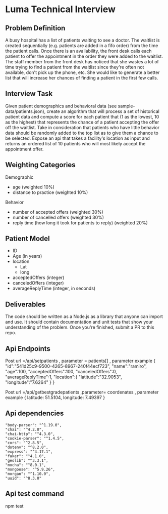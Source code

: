 # Luma Technical Interview

## Problem Definition

A busy hospital has a list of patients waiting to see a doctor. The waitlist is created sequentially (e.g. patients are added in a fifo order) from the time the patient calls.  Once there is an availability, the front desk calls each patient to offer the appointment in the order they were added to the waitlist. The staff member from the front desk has noticed that she wastes a lot of time trying to find a patient from the waitlist since they&#39;re often not available, don&#39;t pick up the phone, etc.  She would like to generate a better list that will increase her chances of finding a patient in the first few calls.

## Interview Task

Given patient demographics and behavioral data (see sample-data/patients.json), create an algorithm that will process a set of historical patient data and compute a score for each patient that (1 as the lowest, 10 as the highest) that represents the chance of a patient accepting the offer off the waitlist. Take in consideration that patients who have little behavior data should be randomly added to the top list as to give them a chance to be selected. Expose an api that takes a facility's location as input and returns an ordered list of 10 patients who will most likely accept the appointment offer.

## Weighting Categories

Demographic

- age  (weighted 10%)
- distance to practice (weighted 10%)

Behavior

- number of accepted offers (weighted 30%)
- number of cancelled offers (weighted 30%)
- reply time (how long it took for patients to reply) (weighted 20%)

## Patient Model

- ID
- Age (in years)
- location
  - Lat
  - long
- acceptedOffers (integer)
- canceledOffers (integer)
- averageReplyTime (integer, in seconds)

## Deliverables

The code should be written as a Node.js as a library that anyone can import and use. It should contain documentation and unit tests that show your understanding of the problem. Once you&#39;re finished, submit a PR to this repo.


## Api Endpoints


Post  url =/api/setpatients , parameter = patients[] ,  parameter example	{	"id":"541d25c9-9500-4265-8967-240f44ecf723",
																				"name":"ramiro",
																				"age":100,
																				"acceptedOffers":100,
																				"canceledOffers":0,
																				"averageReplyTime":1,
																				"location":{
																					"latitude":"32.9053",
																					"longitude":"7.6264"
																				}
																			}

Post  url =/api/getbestgradepatients  ,parameter= coordenates , parameter example 	{ latitude: 51.5104, longitude: 7.49397 }


## Api dependencies
 	"body-parser": "^1.19.0",
    "chai": "^4.2.0",
    "chai-http": "^4.3.0",
    "cookie-parser": "^1.4.5",
    "cors": "^2.8.5",
    "dotenv": "^8.2.0",
    "express": "^4.17.1",
    "faker": "^4.1.0",
    "geolib": "^3.3.1",
    "mocha": "^8.0.1",
    "mongoose": "^5.9.26",
    "morgan": "^1.10.0",
    "uuid": "^8.3.0"

## Api test command
   npm test




